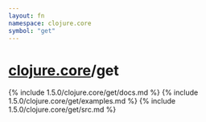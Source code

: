 ```yaml
---
layout: fn
namespace: clojure.core
symbol: "get"
---
```


# [clojure.core](../)/get

{% include 1.5.0/clojure.core/get/docs.md %}
{% include 1.5.0/clojure.core/get/examples.md %}
{% include 1.5.0/clojure.core/get/src.md %}

